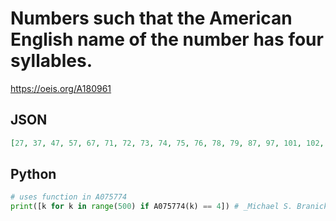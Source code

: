 # Numbers such that the American English name of the number has four syllables\.
https://oeis.org/A180961
## JSON
```JSON
[27, 37, 47, 57, 67, 71, 72, 73, 74, 75, 76, 78, 79, 87, 97, 101, 102, 103, 104, 105, 106, 108, 109, 110, 112, 201, 202, 203, 204, 205, 206, 208, 209, 210, 212, 301, 302, 303, 304, 305, 306, 308, 309, 310, 312, 401, 402, 403, 404, 405, 406, 408, 409, 410, 412]
```
## Python
```Python
# uses function in A075774
print([k for k in range(500) if A075774(k) == 4]) # _Michael S. Branicky_, May 27 2024
```

